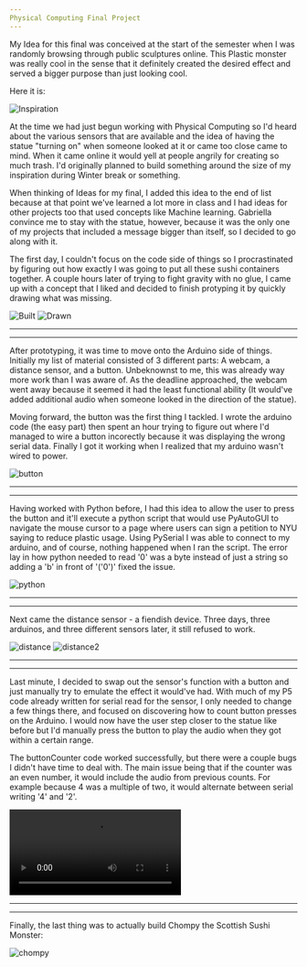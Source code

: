 ```yaml
---
Physical Computing Final Project
---
```


  My Idea for this final was conceived at the start of the semester when I was randomly browsing through public sculptures online. This Plastic monster was really cool in the sense that it definitely created the desired effect and served a bigger purpose than just looking cool. 

Here it is: 

![Inspiration](https://i.imgur.com/Db4TjIC.png)

  At the time we had just begun working with Physical Computing so I'd heard about the various sensors that are available and the idea of having the statue "turning on" when someone looked at it or came too close came to mind. When it came online it would yell at people angrily for creating so much trash. I'd originally planned to build something around the size of my inspiration during Winter break or something. 

  When thinking of Ideas for my final, I added this idea to the end of list because at that point we've learned a lot more in class and I had ideas for other projects too that used concepts like Machine learning. Gabriella convince me to stay with the statue, however, because it was the only one of my projects that included a message bigger than itself, so I decided to go along with it. 

  The first day, I couldn't focus on the code side of things so I procrastinated by figuring out how exactly I was going to put all these sushi containers together. A couple hours later of trying to fight gravity with no glue, I came up with a concept that I liked and decided to finish protyping it by quickly drawing what was missing.


![Built](https://i.imgur.com/RgHIx3i.jpg)
![Drawn](https://i.imgur.com/z2eWtWO.jpg)

---
---

  After prototyping, it was time to move onto the Arduino side of things. Initially my list of material consisted of 3 different parts: A webcam, a distance sensor, and a button. Unbeknownst to me, this was already way more work than I was aware of. As the deadline approached, the webcam went away because it seemed it had the least functional ability (It would've added additional audio when someone looked in the direction of the statue).

  Moving forward, the button was the first thing I tackled. I wrote the arduino code (the easy part) then spent an hour trying to figure out where I'd managed to wire a button incorectly because it was displaying the wrong serial data. Finally I got it working when I realized that my arduino wasn't wired to power. 

![button](https://i.imgur.com/2nphLkL.jpg)

---
---

  Having worked with Python before, I had this idea to allow the user to press the button and it'll execute a python script that would use PyAutoGUI to navigate the mouse cursor to a page where users can sign a petition to NYU saying to reduce plastic usage. Using PySerial I was able to connect to my arduino, and of course, nothing happened when I ran the script. The error lay in how python needed to read '0' was a byte instead of just a string so adding a 'b' in front of '('0')' fixed the issue. 

![python](https://i.imgur.com/zaditsr.png)

---
---

  Next came the distance sensor - a fiendish device. Three days, three arduinos, and three different sensors later, it still refused to work. 

![distance](https://i.imgur.com/lBXmQUf.jpg)
![distance2](https://i.imgur.com/r3NVcQt.jpg)

---
---


  Last minute, I decided to swap out the sensor's function with a button and just manually try to emulate the effect it would've had. With much of my P5 code already written for serial read for the sensor, I only needed to change a few things there, and focused on discovering how to count button presses on the Arduino. I would now have the user step closer to the statue like before but I'd manually press the button to play the audio when they got within a certain range. 

  The buttonCounter code worked successfully, but there were a couple bugs I didn't have time to deal with. The main issue being that if the counter was an even number, it would include the audio from previous counts. For example because 4 was a multiple of two, it would alternate between serial writing '4' and '2'. 

![video](https://i.imgur.com/0RF253K.mp4)

---
---

Finally, the last thing was to actually build Chompy the Scottish Sushi Monster:

![chompy](https://i.imgur.com/Fj2itw8.jpg)




